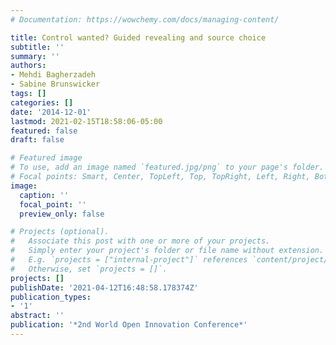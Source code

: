 ```yaml
---
# Documentation: https://wowchemy.com/docs/managing-content/

title: Control wanted? Guided revealing and source choice
subtitle: ''
summary: ''
authors:
- Mehdi Bagherzadeh
- Sabine Brunswicker
tags: []
categories: []
date: '2014-12-01'
lastmod: 2021-02-15T18:58:06-05:00
featured: false
draft: false

# Featured image
# To use, add an image named `featured.jpg/png` to your page's folder.
# Focal points: Smart, Center, TopLeft, Top, TopRight, Left, Right, BottomLeft, Bottom, BottomRight.
image:
  caption: ''
  focal_point: ''
  preview_only: false

# Projects (optional).
#   Associate this post with one or more of your projects.
#   Simply enter your project's folder or file name without extension.
#   E.g. `projects = ["internal-project"]` references `content/project/deep-learning/index.md`.
#   Otherwise, set `projects = []`.
projects: []
publishDate: '2021-04-12T16:48:58.178374Z'
publication_types:
- '1'
abstract: ''
publication: '*2nd World Open Innovation Conference*'
---
```

